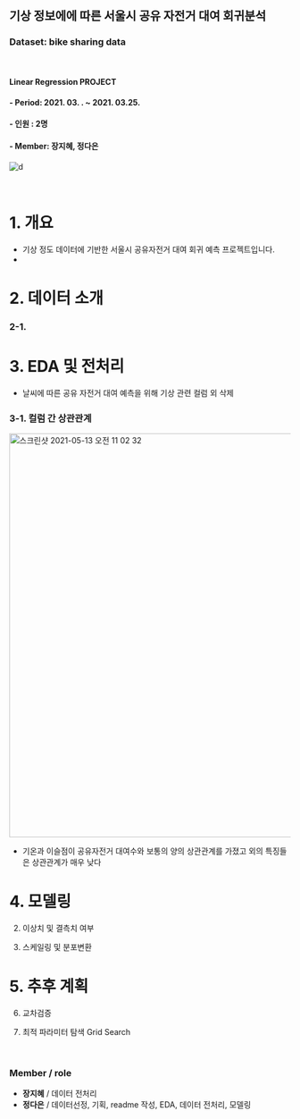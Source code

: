 ## 기상 정보에에 따른 서울시 공유 자전거 대여 회귀분석
### Dataset: bike sharing data
<br/>

#### Linear Regression PROJECT
#### - Period: 2021. 03. . ~ 2021. 03.25.
#### - 인원 : 2명
#### - Member: 장지혜, 정다은

![d](https://user-images.githubusercontent.com/75402257/112076230-5f5de180-8bbd-11eb-9745-8cb15ad84158.jpg)
<br/>

<br/>




# 1. 개요
  
  * 기상 정도 데이터에 기반한 서울시 공유자전거 대여 회귀 예측 프로젝트입니다. 
  *

# 2. 데이터 소개

### 2-1. 

# 3. EDA 및 전처리
  
  - 날씨에 따른 공유 자전거 대여 예측을 위해 기상 관련 컬럼 외 삭제

### 3-1. 컬럼 간 상관관계

<img width="723" alt="스크린샷 2021-05-13 오전 11 02 32" src="https://user-images.githubusercontent.com/75604413/118067029-b8d2d780-b3da-11eb-9c4a-421d057cbb0d.png">

* 기온과 이슬점이 공유자전거 대여수와 보통의 양의 상관관계를 가졌고 외의 특징들은 상관관계가 매우 낮다

# 4. 모델링




2. 이상치 및 결측치 여부

3. 스케일링 및 분포변환


# 5. 추후 계획

6. 교차검증

8. 최적 파라미터 탐색 Grid Search


<br/>

### Member / role

- **장지혜** / 데이터 전처리
- **정다은** / 데이터선정, 기획, readme 작성, EDA, 데이터 전처리, 모델링

<br/>



